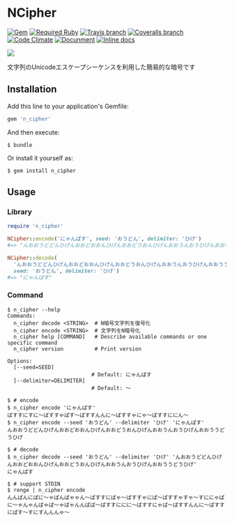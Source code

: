 # NCipher

[![Gem](https://img.shields.io/gem/v/n_cipher.svg)](https://rubygems.org/gems/n_cipher)
[![Required Ruby](https://img.shields.io/badge/ruby-%3E%3D%202.1.0-red.svg)](#)
[![Travis branch](https://img.shields.io/travis/844196/n_cipher.svg)](https://travis-ci.org/844196/n_cipher)
[![Coveralls branch](https://img.shields.io/coveralls/844196/n_cipher/master.svg)](https://coveralls.io/github/844196/n_cipher)
[![Code Climate](https://img.shields.io/codeclimate/github/844196/n_cipher.svg)](https://codeclimate.com/github/844196/n_cipher)
[![Docunment](https://img.shields.io/badge/docs-RubyDoc.info-blue.svg)](http://www.rubydoc.info/github/844196/n_cipher/master)
[![Inline docs](http://inch-ci.org/github/844196/n_cipher.svg?branch=master&style=shields)](http://inch-ci.org/github/844196/n_cipher)

![](https://cloud.githubusercontent.com/assets/4990822/10408480/9bf5d63a-6f39-11e5-9568-55e24afcbdc5.png)

文字列のUnicodeエスケープシーケンスを利用した簡易的な暗号です

## Installation

Add this line to your application's Gemfile:

```ruby
gem 'n_cipher'
```

And then execute:

```shellsession
$ bundle
```

Or install it yourself as:

```shellsession
$ gem install n_cipher
```

## Usage

### Library

```ruby
require 'n_cipher'

NCipher::encode('にゃんぱす', seed: 'おうどん', delimiter: 'ひげ')
#=> "んおおうどどんひげんおおどおおんひげんおおどうおんひげんおおうんおうひげんおおううどうひげ"

NCipher::decode(
  'んおおうどどんひげんおおどおおんひげんおおどうおんひげんおおうんおうひげんおおううどうひげ',
  seed: 'おうどん', delimiter: 'ひげ')
#=> "にゃんぱす"
```

### Command

```shellsession
$ n_cipher --help
Commands:
  n_cipher decode <STRING>  # N暗号文字列を復号化
  n_cipher encode <STRING>  # 文字列をN暗号化
  n_cipher help [COMMAND]   # Describe available commands or one specific command
  n_cipher version          # Print version

Options:
  [--seed=SEED]
                           # Default: にゃんぱす
  [--delimiter=DELIMITER]
                           # Default: 〜

$ # encode
$ n_cipher encode 'にゃんぱす'
ぱすすにすに〜ぱすすゃぱす〜ぱすすんんに〜ぱすすゃにゃ〜ぱすすににん〜
$ n_cipher encode --seed 'おうどん' --delimiter 'ひげ' 'にゃんぱす'
んおおうどどんひげんおおどおおんひげんおおどうおんひげんおおうんおうひげんおおううどうひげ

$ # decode
$ n_cipher decode --seed 'おうどん' --delimiter 'ひげ' 'んおおうどどんひげんおおどおおんひげんおおどうおんひげんおおうんおうひげんおおううどうひげ'
にゃんぱす

$ # support STDIN
$ renge | n_cipher encode
んんぱんにぱに〜ゃぱんぱゃゃん〜ぱすすにぱゃ〜ぱすすゃにぱ〜ぱすすゃすゃ〜すににゃぱに〜ゃんゃんぱゃぱ〜ゃぱゃんんぱぱ〜ぱすすににに〜ぱすすにゃぱ〜ぱすすんんに〜ぱすすにぱす〜すにすんんんゃ〜
```
